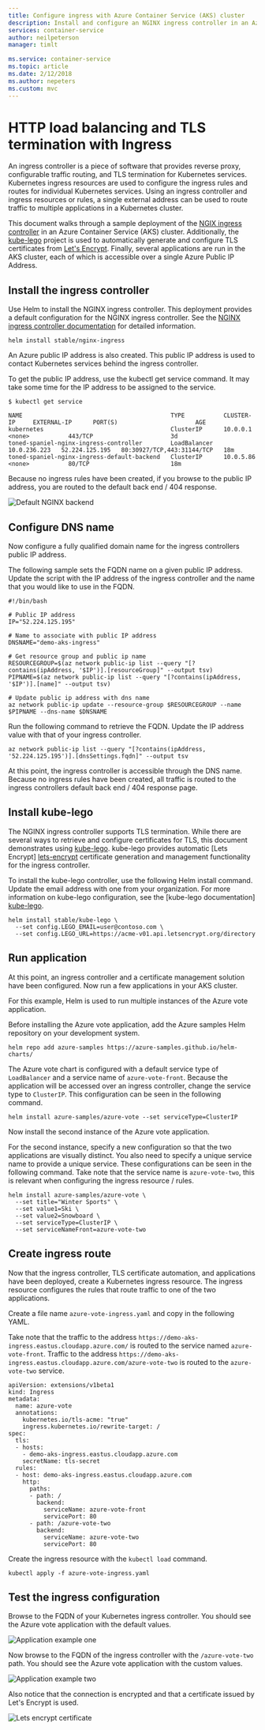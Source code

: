 ```yaml
---
title: Configure ingress with Azure Container Service (AKS) cluster
description: Install and configure an NGINX ingress controller in an Azure Container Service (AKS) cluster.
services: container-service
author: neilpeterson
manager: timlt

ms.service: container-service
ms.topic: article
ms.date: 2/12/2018
ms.author: nepeters
ms.custom: mvc
---
```


# HTTP load balancing and TLS termination with Ingress

An ingress controller is a piece of software that provides reverse proxy, configurable traffic routing, and TLS termination for Kubernetes services. Kubernetes ingress resources are used to configure the ingress rules and routes for individual Kubernetes services. Using an ingress controller and ingress resources or rules, a single external address can be used to route traffic to multiple applications in a Kubernetes cluster.

This document walks through a sample deployment of the [NGIX ingress controller][nginx-ingress] in an Azure Container Service (AKS) cluster. Additionally, the [kube-lego][kube-lego] project is used to automatically generate and configure TLS certificates from [Let's Encrypt][lets-encrypt]. Finally, several applications are run in the AKS cluster, each of which is accessible over a single Azure Public IP Address.

## Install the ingress controller

Use Helm to install the NGINX ingress controller. This deployment provides a default configuration for the NGINX ingress controller. See the [NGINX ingress controller documentation][nginx-ingress] for detailed information. 

```
helm install stable/nginx-ingress
```

An Azure public IP address is also created. This public IP address is used to contact Kubernetes services behind the ingress controller.  

To get the public IP address, use the kubectl get service command. It may take some time for the IP address to be assigned to the service.

```console
$ kubectl get service

NAME                                          TYPE           CLUSTER-IP     EXTERNAL-IP      PORT(S)                      AGE
kubernetes                                    ClusterIP      10.0.0.1       <none>           443/TCP                      3d
toned-spaniel-nginx-ingress-controller        LoadBalancer   10.0.236.223   52.224.125.195   80:30927/TCP,443:31144/TCP   18m
toned-spaniel-nginx-ingress-default-backend   ClusterIP      10.0.5.86      <none>           80/TCP                       18m
```

Because no ingress rules have been created, if you browse to the public IP address, you are routed to the default back end / 404 response.

![Default NGINX backend](media/ingress/default-back-end.png)

## Configure DNS name

Now configure a fully qualified domain name for the ingress controllers public IP address.

The following sample sets the FQDN name on a given public IP address. Update the script with the IP address of the ingress controller and the name that you would like to use in the FQDN.

```
#!/bin/bash

# Public IP address
IP="52.224.125.195"

# Name to associate with public IP address
DNSNAME="demo-aks-ingress"

# Get resource group and public ip name
RESOURCEGROUP=$(az network public-ip list --query "[?contains(ipAddress, '$IP')].[resourceGroup]" --output tsv)
PIPNAME=$(az network public-ip list --query "[?contains(ipAddress, '$IP')].[name]" --output tsv)

# Update public ip address with dns name
az network public-ip update --resource-group $RESOURCEGROUP --name  $PIPNAME --dns-name $DNSNAME
```

Run the following command to retrieve the FQDN. Update the IP address value with that of your ingress controller.

```azurecli
az network public-ip list --query "[?contains(ipAddress, '52.224.125.195')].[dnsSettings.fqdn]" --output tsv
```

At this point, the ingress controller is accessible through the DNS name. Because no ingress rules have been created, all traffic is routed to the ingress controllers default back end / 404 response page.

## Install kube-lego

The NGINX ingress controller supports TLS termination. While there are several ways to retrieve and configure certificates for TLS, this document demonstrates using [kube-lego][kube-lego]. kube-lego provides automatic [Lets Encrypt] [lets-encrypt] certificate generation and management functionality for the ingress controller.

To install the kube-lego controller, use the following Helm install command. Update the email address with one from your organization. For more information on kube-lego configuration, see the [kube-lego documentation] [kube-lego].

```
helm install stable/kube-lego \
  --set config.LEGO_EMAIL=user@contoso.com \
  --set config.LEGO_URL=https://acme-v01.api.letsencrypt.org/directory
```

## Run application

At this point, an ingress controller and a certificate management solution have been configured. Now run a few applications in your AKS cluster. 

For this example, Helm is used to run multiple instances of the Azure vote application. 

Before installing the Azure vote application, add the Azure samples Helm repository on your development system.

```
helm repo add azure-samples https://azure-samples.github.io/helm-charts/
```

The Azure vote chart is configured with a default service type of `LoadBalancer` and a service name of `azure-vote-front`. Because the application will be accessed over an ingress controller, change the service type to `ClusterIP`. This configuration can be seen in the following command.  

```
helm install azure-samples/azure-vote --set serviceType=ClusterIP
```

Now install the second instance of the Azure vote application.

For the second instance, specify a new configuration so that the two applications are visually distinct. You also need to specify a unique service name to provide a unique service. These configurations can be seen in the following command. Take note that the service name is `azure-vote-two`, this is relevant when configuring the ingress resource / rules.

```console
helm install azure-samples/azure-vote \
  --set title="Winter Sports" \
  --set value1=Ski \
  --set value2=Snowboard \
  --set serviceType=ClusterIP \
  --set serviceNameFront=azure-vote-two
```

## Create ingress route

Now that the ingress controller, TLS certificate automation, and applications have been deployed, create a Kubernetes ingress resource. The ingress resource configures the rules that route traffic to one of the two applications.

Create a file name `azure-vote-ingress.yaml` and copy in the following YAML.

Take note that the traffic to the address `https://demo-aks-ingress.eastus.cloudapp.azure.com/` is routed to the service named `azure-vote-front`. Traffic to the address `https://demo-aks-ingress.eastus.cloudapp.azure.com/azure-vote-two` is routed to the `azure-vote-two` service.

```
apiVersion: extensions/v1beta1
kind: Ingress
metadata:
  name: azure-vote
  annotations:
    kubernetes.io/tls-acme: "true"
    ingress.kubernetes.io/rewrite-target: /
spec:
  tls:
  - hosts:
    - demo-aks-ingress.eastus.cloudapp.azure.com
    secretName: tls-secret
  rules:
  - host: demo-aks-ingress.eastus.cloudapp.azure.com
    http:
      paths:
      - path: /
        backend:
          serviceName: azure-vote-front
          servicePort: 80
      - path: /azure-vote-two
        backend:
          serviceName: azure-vote-two
          servicePort: 80
```

Create the ingress resource with the `kubectl load` command.

```console
kubectl apply -f azure-vote-ingress.yaml
```

## Test the ingress configuration

Browse to the FQDN of your Kubernetes ingress controller. You should see the Azure vote application with the default values.

![Application example one](media/ingress/app-one.png)

Now browse to the FQDN of the ingress controller with the `/azure-vote-two` path. You should see the Azure vote application with the custom values.

![Application example two](media/ingress/app-two.png)

Also notice that the connection is encrypted and that a certificate issued by Let's Encrypt is used.

![Lets encrypt certificate](media/ingress/certificate.png)

<!-- LINKS - external -->
[kube-lego]: https://github.com/jetstack/kube-lego
[lets-encrypt]: https://letsencrypt.org/
[nginx-ingress]: https://github.com/kubernetes/ingress-nginx